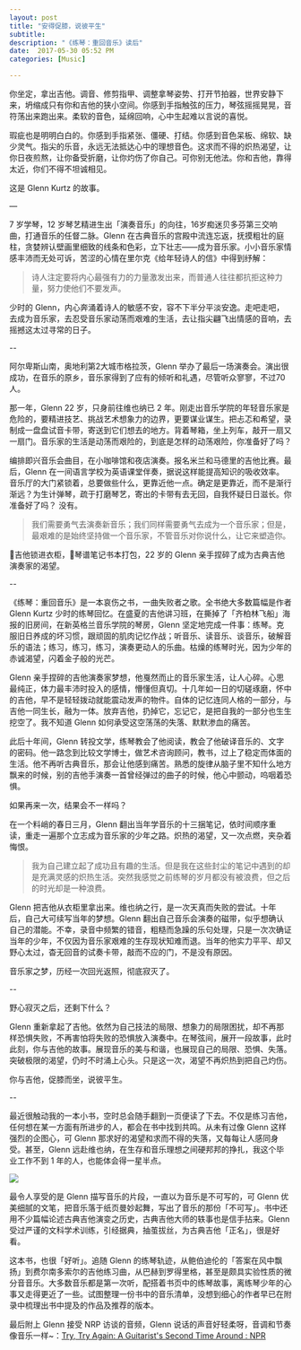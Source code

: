 ```yaml
---
layout: post
title: "安得促膝，说彼平生"
subtitle:
description: "《练琴：重回音乐》读后"
date:  2017-05-30 05:52 PM
categories: [Music]

---
```




你坐定，拿出吉他。调音、修剪指甲、调整拿琴姿势、打开节拍器，世界安静下来，坍缩成只有你和吉他的狭小空间。你感到手指触弦的压力，琴弦摇摇晃晃，音符荡出来跑出来。柔软的音色，延绵回响，心中生起难以言说的喜悦。



瑕疵也是明明白白的。你感到手指紧张、僵硬、打结。你感到音色呆板、绵软、缺少灵气。指尖的乐音，永远无法抵达心中的理想音色。这求而不得的炽热渴望，让你日夜煎熬，让你备受折磨，让你灼伤了你自己。可你别无他法。你和吉他，靠得太近，你们不得不坦诚相见。



这是 Glenn Kurtz 的故事。



—



7 岁学琴，12 岁琴艺精进生出「演奏音乐」的向往，16岁痴迷贝多芬第三交响曲，打通音乐的任督二脉。Glenn 在古典音乐的宫殿中流连忘返，抚摸粗壮的庭柱，贪婪辨认壁画里细致的线条和色彩，立下壮志——成为音乐家。小小音乐家情感丰沛而无处可诉，苦涩的心情在里尔克《给年轻诗人的信》中得到纾解：



> 诗人注定要将内心最强有力的力量激发出来，而普通人往往都抗拒这种力量，努力使他们不要发声。



少时的 Glenn，内心奔涌着诗人的敏感不安，容不下半分平淡安逸。走吧走吧，去成为音乐家，去忍受音乐家动荡而艰难的生活，去让指尖翩飞出情感的音响，去摇撼这太过寻常的日子。



--



阿尔卑斯山南，奥地利第2大城市格拉茨，Glenn 举办了最后一场演奏会。演出很成功，在音乐的原乡，音乐家得到了应有的倾听和礼遇，尽管听众寥寥，不过70人。



那一年，Glenn 22 岁，只身前往维也纳已 2 年。刚走出音乐学院的年轻音乐家是危险的，要精进技艺、挑战艺术想象力的边界，更要谋业谋生。把忐忑和希望，录制成一盘盘试音卡带，寄送到它们想去的地方。背着琴箱，坐上列车，敲开一扇又一扇门。音乐家的生活是动荡而艰险的，到底是怎样的动荡艰险，你准备好了吗？



编排即兴音乐会曲目，在小咖啡馆和夜店演奏。报名米兰和马德里的吉他比赛。最后，Glenn 在一间语言学校为英语课堂伴奏，据说这样能提高知识的吸收效率。音乐厅的大门紧锁着，总要做些什么，更靠近他一点。确定是更靠近，而不是渐行渐远？为生计弹琴，疏于打磨琴艺，寄出的卡带有去无回，自我怀疑日日滋长。你准备好了吗？ 没有。



> 我们需要勇气去演奏新音乐；我们同样需要勇气去成为一个音乐家；但是，最艰难的是始终坚持做一个音乐家，不管音乐对你说什么，让它来塑造你。



吉他锁进衣柜，琴谱笔记书本打包，22 岁的 Glenn 亲手捏碎了成为古典吉他演奏家的渴望。



--

《练琴：重回音乐》是一本哀伤之书，一曲失败者之歌。全书绝大多数篇幅是作者 Glenn Kurtz 少时的练琴回忆。在盛夏的吉他讲习班，在撕掉了「齐柏林飞船」海报的旧房间，在新英格兰音乐学院的琴房，Glenn 坚定地完成一件事：练琴。克服旧日养成的坏习惯，跟顽固的肌肉记忆作战；听音乐、读音乐、谈音乐，破解音乐的语法；练习，练习，练习，演奏更动人的乐曲。枯燥的练琴时光，因为少年的赤诚渴望，闪着金子般的光芒。



Glenn 亲手捏碎的吉他演奏家梦想，他戛然而止的音乐家生活，让人心碎。心思最纯正，体力最丰沛时投入的感情，懵懂但真切。十几年如一日的切磋琢磨，怀中的吉他，早不是轻轻拨动就能震动发声的物件。自体的记忆连同人格的一部分，与吉他一同生长，融为一体。放弃吉他，扔掉它，忘记它，是把自我的一部分也生生挖空了。我不知道 Glenn 如何承受这空荡荡的失落、默默渗血的痛苦。



此后十年间，Glenn 转投文学，练琴教会了他阅读，教会了他破译音乐的、文字的密码。他一路念到比较文学博士，做艺术咨询顾问，教书，过上了稳定而体面的生活。他不再听古典音乐，那会让他感到痛苦。熟悉的旋律从脑子里不知什么地方飘来的时候，别的吉他手演奏一首曾经弹过的曲子的时候，他心中颤动，呜咽着恐惧。



如果再来一次，结果会不一样吗？



在一个料峭的春日三月，Glenn 翻出当年学音乐的十三捆笔记，依时间顺序重读，重走一遍那个立志成为音乐家的少年之路。炽热的渴望，又一次点燃，夹杂着悔恨。



> 我为自己建立起了成功且有趣的生活。但是我在这些封尘的笔记中遇到的却是充满灵感的炽热生活。突然我感觉之前练琴的岁月都没有被浪费，但之后的时光却是一种浪费。



Glenn 把吉他从衣柜里拿出来。维也纳之行，是一次天真而失败的尝试。十年后，自己大可续写当年的梦想。Glenn 翻出自己音乐会演奏的磁带，似乎想确认自己的潜能。不幸，录音中频繁的错音，粗糙而急躁的乐句处理，只是一次次确证当年的少年，不仅因为音乐家艰难的生存现状知难而退。当年的他实力平平、却又野心太过，杳无回音的试奏卡带，敲而不应的门，不是没有原因。



音乐家之梦，历经一次回光返照，彻底寂灭了。



--



野心寂灭之后，还剩下什么？



Glenn 重新拿起了吉他。依然为自己技法的局限、想象力的局限困扰，却不再那样恐惧失败，不再害怕将失败的恐惧放入演奏中。在琴弦间，展开一段故事，此时此刻，你与吉他的故事。展现音乐的美与和谐，也展现自己的局限、恐惧、失落。突破极限的渴望，仍时不时涌上心头。只是这一次，渴望不再炽热到把自己灼伤。



你与吉他，促膝而坐，说彼平生。



--



最近很触动我的一本小书，空时总会随手翻到一页便读了下去。不仅是练习吉他，任何想在某一方面有所进步的人，都会在书中找到共鸣。从未有过像 Glenn 这样强烈的企图心，可 Glenn 那求好的渴望和求而不得的失落，又每每让人感同身受。甚至，Glenn 远赴维也纳，在生存和音乐理想之间硬邦邦的挣扎，我这个毕业工作不到 1 年的人，也能体会得一星半点。



![](http://oc35jwp7v.bkt.clouddn.com/practicing.jpg)





最令人享受的是 Glenn 描写音乐的片段，一直以为音乐是不可写的，可 Glenn 优美细腻的文笔，把音乐落于纸页曼妙起舞，写出了音乐的那份「不可写」。书中还用不少篇幅论述古典吉他演变之历史，古典吉他大师的轶事也是信手拈来。Glenn 受过严谨的文科学术训练，引经据典，抽茧拔丝，为古典吉他「正名」，很是好看。



这本书，也很「好听」。追随 Glenn 的练琴轨迹，从鲍伯迪伦的「答案在风中飘扬」到费尔南多索尔的吉他练习曲，从巴赫到罗得里格，甚至是颇具实验性质的微分音音乐。大多数音乐都是第一次听，配搭着书页中的练琴故事，离练琴少年的心事又走得更近了一些。试图整理一份书中的音乐清单，没想到细心的作者早已在附录中梳理出书中提及的作品及推荐的版本。



最后附上 Glenn 接受 NRP 访谈的音频，Glenn 说话的声音好轻柔呀，音调和节奏像音乐一样~：[Try, Try Again: A Guitarist's Second Time Around : NPR](http://www.npr.org/templates/story/story.php?storyId=12843867)










